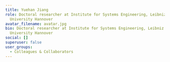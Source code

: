 ```yaml
---
title: Yuehan Jiang
role: Doctoral researcher at Institute for Systems Engineering, Leibniz
  University Hannover
avatar_filename: avatar.jpg
bio: Doctoral researcher at Institute for Systems Engineering, Leibniz
  University Hannover
social: []
superuser: false
user_groups:
  - Colleagues & Collaborators
---
```

